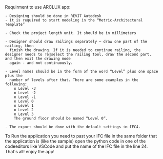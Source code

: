 Requirment to use ARCLUX app:

	- Designing should be done in REVIT Autodesk
	- It is required to start modeling in the “Metric-Architectural Template” 

	- Check the project length unit. It should be in millimeters

	- Designer should draw railings separately – draw one part of the railing, then 
	  finish the drawing. If it is needed to continue railing, the designer needs to reselect the railing tool, draw the second part, and then exit the drawing mode 
	  again - and not continuously.

	- Level names should be in the form of the word “Level” plus one space plus the 
	  number of levels after that. There are some examples in the following:
	 	o Level -3 
		o Level -2
		o Level -1
		o Level 0 
		o Level 1
		o Level 2
		o Level 3
		The ground floor should be named “Level 0”.
 
	- The export should be done with the default settings in IFC4.

To Run the application you need to past your IFC file in the same folder that the application is (like the sample) open the python code in one of the codeeditors like VSCode and put the name of the IFC file in the line 24.
  That's all! enjoy the app!


